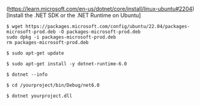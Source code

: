 (https://learn.microsoft.com/en-us/dotnet/core/install/linux-ubuntu#2204)[Install the .NET SDK or the .NET Runtime on Ubuntu]

```console
$ wget https://packages.microsoft.com/config/ubuntu/22.04/packages-microsoft-prod.deb -O packages-microsoft-prod.deb
sudo dpkg -i packages-microsoft-prod.deb
rm packages-microsoft-prod.deb
```

```console
$ sudo apt-get update
```

```console
$ sudo apt-get install -y dotnet-runtime-6.0
```

```console
$ dotnet --info
```

```console
$ cd /yourproject/bin/Debug/net6.0
```

```console
$ dotnet yourproject.dll
```
